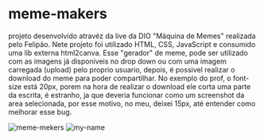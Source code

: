 # meme-makers
projeto desenvolvido atravéz da live da DIO "Máquina de Memes" realizada pelo Felipão.
Nete projeto foi utilizado HTML, CSS, JavaScript e consumido uma lib externa html2canva.
Esse "gerador" de meme, pode ser utilizado com as imagens já disponiveis no drop down ou com uma imagem carregada (upload) pelo proprio usuario, depois, é possivel realizar o download do meme para poder compartilhar.
No exemplo do prof, o font-size está 20px, porem na hora de realizar o download ele corta uma parte da escrita, é estranho, ja que deveria funcionar como um screenshot da area selecionada, por esse motivo, no meu, deixei 15px, até entender como melhorar esse bug.

![meme-mekers](https://user-images.githubusercontent.com/79613974/204615210-a2e2ac21-4441-43ae-8b8c-4ecfa317ef60.JPG)
![my-name](https://user-images.githubusercontent.com/79613974/204614973-b4ed9c2e-c425-4906-b282-59c8527d51db.png)
